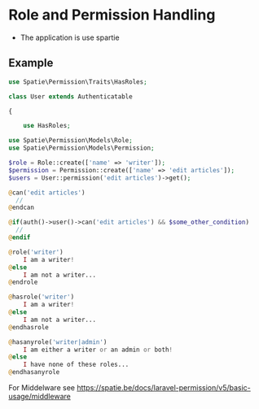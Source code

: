 # Role and Permission Handling

* The application is use spartie

## Example

````php
use Spatie\Permission\Traits\HasRoles;

class User extends Authenticatable

{

    use HasRoles;
````

````php
use Spatie\Permission\Models\Role;
use Spatie\Permission\Models\Permission;

$role = Role::create(['name' => 'writer']);
$permission = Permission::create(['name' => 'edit articles']);
$users = User::permission('edit articles')->get(); 
````

````php
@can('edit articles')
  //
@endcan

@if(auth()->user()->can('edit articles') && $some_other_condition)
  //
@endif

@role('writer')
    I am a writer!
@else
    I am not a writer...
@endrole

@hasrole('writer')
    I am a writer!
@else
    I am not a writer...
@endhasrole

@hasanyrole('writer|admin')
    I am either a writer or an admin or both!
@else
    I have none of these roles...
@endhasanyrole
````

For Middelware see https://spatie.be/docs/laravel-permission/v5/basic-usage/middleware

